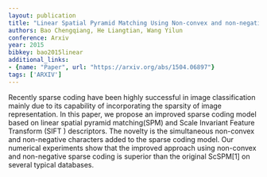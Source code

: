 ```yaml
---
layout: publication
title: "Linear Spatial Pyramid Matching Using Non-convex and non-negative Sparse Coding for Image Classification"
authors: Bao Chengqiang, He Liangtian, Wang Yilun
conference: Arxiv
year: 2015
bibkey: bao2015linear
additional_links:
- {name: "Paper", url: "https://arxiv.org/abs/1504.06897"}
tags: ['ARXIV']
---
```

Recently sparse coding have been highly successful in image classification mainly due to its capability of incorporating the sparsity of image representation. In this paper, we propose an improved sparse coding model based on linear spatial pyramid matching(SPM) and Scale Invariant Feature Transform (SIFT ) descriptors. The novelty is the simultaneous non-convex and non-negative characters added to the sparse coding model. Our numerical experiments show that the improved approach using non-convex and non-negative sparse coding is superior than the original ScSPM[1] on several typical databases.